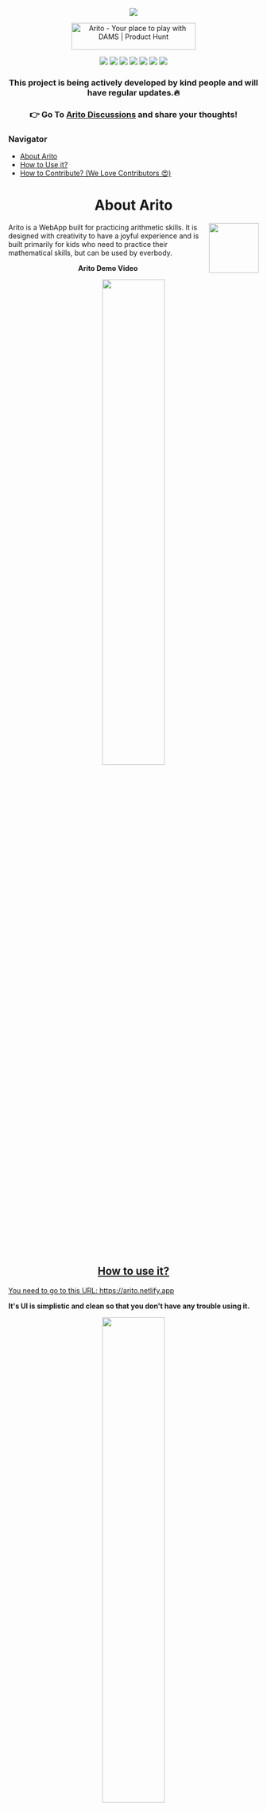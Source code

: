 <p align="center"><img src="https://user-images.githubusercontent.com/65062036/202852553-cc4c67a8-333d-41c2-8464-d78c45acc79d.png"></p>

<p align="center">
<a href="https://www.producthunt.com/posts/arito?utm_source=badge-featured&utm_medium=badge&utm_souce=badge-arito" target="_blank"><img src="https://api.producthunt.com/widgets/embed-image/v1/featured.svg?post_id=367945&theme=light" alt="Arito - Your&#0032;place&#0032;to&#0032;play&#0032;with&#0032;DAMS | Product Hunt" style="width: 250px; height: 54px;" width="250" height="54" /></a></p>


<p align="center">
</a>
<a href="https://github.com/prakhartiwari0/Arito/issues"><img src="https://img.shields.io/github/issues/prakhartiwari0/arito?style=plastic"></a>
<a href=""><img src="https://img.shields.io/github/stars/prakhartiwari0/arito?style=plastic?label=forks"></a>
<a href=""><img src="https://img.shields.io/github/forks/prakhartiwari0/arito?style=plastic"></a>
<a href="https://github.com/prakhartiwari0/Arito/discussions"><img src="https://img.shields.io/github/discussions/prakhartiwari0/arito?style=plastic"></a>
<a href=""><img src="https://img.shields.io/github/v/release/prakhartiwari0/arito?style=plastic"></a>
<img src="https://api.netlify.com/api/v1/badges/651333f0-6bd5-4b60-b0f3-6573c569a279/deploy-status">
<a href="https://www.buymeacoffee.com/prakhartiwari0"><img src="https://img.shields.io/github/sponsors/prakhartiwari0?style=plastic"></a>
</p>

<h3 align="center">This project is being actively developed by kind people and will have regular updates.🔥</h3>

<h3 align="center"> 👉 Go To <a href="https://github.com/prakhartiwari0/Arito/discussions">Arito Discussions</a> and share your thoughts!</h3>


<h3> Navigator </h3>

- [About Arito](#about_arito)
- [How to Use it?](#how_to_use)
- [How to Contribute? (We Love Contributors 😍)](https://github.com/prakhartiwari0/Arito/blob/main/CONTRIBUTING.md#contributing-guidelines)

<h1 align="center" id="about_arito">About Arito</h1>

<img align="right" width="100px" src="https://media.giphy.com/media/23o9IZyRjV6cM5r4Ge/giphy.gif">

Arito is a WebApp built for practicing arithmetic skills. It is designed with creativity to have a joyful experience and is built primarily for kids who need to practice their mathematical skills, but can be used by everbody.


<p align="center"><strong>Arito Demo Video</strong></p>

<p align="center"><a href="https://www.youtube.com/watch?v=4nkchB3KVyo"><img src="https://user-images.githubusercontent.com/65062036/202854222-0a1b15bb-ecec-44c8-9ffe-6f5429938d03.png" width="50%"></p>

<h2 align="center" id="how_to_use"> How to use it?</h2>

You need to go to this URL: https://arito.netlify.app

**It's UI is simplistic and clean so that you don't have any trouble using it.**

<p align="center"> <img src="https://user-images.githubusercontent.com/91837493/203905522-529cd877-425d-44a6-ae4d-277f7d6092f9.png" width="50%"> </p>



On starting the app, you are asked to fill a form. This**TEST FORM** contains various options and input fields, which you need to fill up according to your desires.

**NAME:** Test Taker's Name

**QUESTIONS OF:** Which arithmetic skill do you want to practice? (Currently, there are four available: **Addition, Subtraction, Multiplication, Division**)

**DIFFICULTY LEVEL:** There are **5 Difficult Levels** ->
1. **Very Easy:** Questions about numbers ranging from  **1-10**
2. **Easy:** Questions about numbers ranging from **11-50**
3. **Medium:** Questions about numbers ranging from **51-100**
4. **Hard:** Questions about numbers ranging from **100-1000**
5. **Very Hard:** Questions about numbers ranging from **1000-10000**

**Number of questions:** Number of questions you would like to attempt

**NEGATIVE MARKING:** If you check this, every incorrect answer will result in a one-point deduction. 

<p align="center"> <img src="https://user-images.githubusercontent.com/91837493/203893132-9b52a09d-7e5b-4705-8cbc-9f1673d6543d.png"
 width="100%"> </p>





<!-- <img src="" width="100px"> -->

**Take the test**

The number of questions will be given according to the specifications you filled out in the test form.

<p align="center"> <img src="https://user-images.githubusercontent.com/91837493/203899206-f35c6bd8-01b6-4805-9f70-b057fa7a8fe1.png" width=""></p> 


**Results**


<h1 align="center">
Contributors
</h1>
<p align="center"> 
People Who make Open-Source Successful! 👊🤝
Contributions will be highly appreciated. 
Guidelines to contibuting are on the CONTRIBUTING.md document. 
</p>

<p align="center">
<a href="https://github.com/prakhartiwari0/arito/graphs/contributors">
  <img src="https://contrib.rocks/image?repo=prakhartiwari0/arito" />
</a>
</p>
